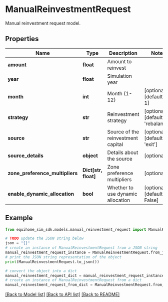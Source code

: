 # ManualReinvestmentRequest

Manual reinvestment request model.

## Properties

Name | Type | Description | Notes
------------ | ------------- | ------------- | -------------
**amount** | **float** | Amount to reinvest | 
**year** | **float** | Simulation year | 
**month** | **int** | Month (1-12) | [optional] [default to 1]
**strategy** | **str** | Reinvestment strategy | [optional] [default to 'rebalance']
**source** | **str** | Source of the reinvestment capital | [optional] [default to 'exit']
**source_details** | **object** | Details about the source | [optional] 
**zone_preference_multipliers** | **Dict[str, float]** | Zone preference multipliers | [optional] 
**enable_dynamic_allocation** | **bool** | Whether to use dynamic allocation | [optional] [default to False]

## Example

```python
from equihome_sim_sdk.models.manual_reinvestment_request import ManualReinvestmentRequest

# TODO update the JSON string below
json = "{}"
# create an instance of ManualReinvestmentRequest from a JSON string
manual_reinvestment_request_instance = ManualReinvestmentRequest.from_json(json)
# print the JSON string representation of the object
print(ManualReinvestmentRequest.to_json())

# convert the object into a dict
manual_reinvestment_request_dict = manual_reinvestment_request_instance.to_dict()
# create an instance of ManualReinvestmentRequest from a dict
manual_reinvestment_request_from_dict = ManualReinvestmentRequest.from_dict(manual_reinvestment_request_dict)
```
[[Back to Model list]](../README.md#documentation-for-models) [[Back to API list]](../README.md#documentation-for-api-endpoints) [[Back to README]](../README.md)


